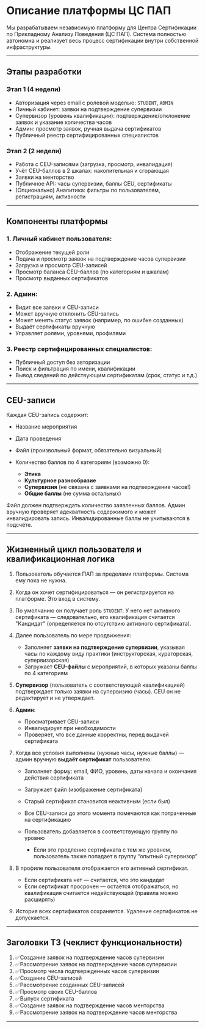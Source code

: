 # Описание платформы ЦС ПАП

Мы разрабатываем независимую платформу для Центра Сертификации по Прикладному Анализу Поведения (ЦС ПАП).
Система полностью автономна и реализует весь процесс сертификации внутри собственной инфраструктуры.

---

## Этапы разработки

### Этап 1 (4 недели)

- Авторизация через email с ролевой моделью: `STUDENT`, `ADMIN`
- Личный кабинет: заявки на подтверждение супервизии
- Супервизор (уровень квалификации): подтверждение/отклонение заявок и указание количества часов
- Админ: просмотр заявок, ручная выдача сертификатов
- Публичный реестр сертифицированных специалистов

### Этап 2 (2 недели)

- Работа с CEU-записями (загрузка, просмотр, инвалидация)
- Учёт CEU-баллов в 2 шкалах: накопительная и сгорающая
- Заявки на менторство
- Публичное API: часы супервизии, баллы CEU, сертификаты
- (Опционально) Аналитика: фильтры по пользователям, регистрациям, активности

---

## Компоненты платформы

### 1. Личный кабинет пользователя:

- Отображение текущей роли
- Подача и просмотр заявок на подтверждение часов супервизии
- Загрузка и просмотр CEU-записей
- Просмотр баланса CEU-баллов (по категориям и шкалам)
- Просмотр выданных сертификатов

### 2. Админ:

- Видит все заявки и CEU-записи
- Может вручную отклонить CEU-запись
- Может менять статус заявок (например, по ошибке созданных)
- Выдаёт сертификаты вручную
- Управляет ролями, уровнями, профилями

### 3. Реестр сертифицированных специалистов:

- Публичный доступ без авторизации
- Поиск и фильтрация по имени, квалификации
- Вывод сведений по действующим сертификатам (срок, статус и т.д.)

---

## CEU-записи

Каждая CEU-запись содержит:

- Название мероприятия
- Дата проведения
- Файл (произвольный формат, обязательно визуальный)
- Количество баллов по 4 категориям (возможно 0):

  - **Этика**
  - **Культурное разнообразие**
  - **Супервизия** (не связана с заявками на подтверждение часов!)
  - **Общие баллы** (не сумма остальных)

Файл должен подтверждать количество заявленных баллов. Админ вручную проверяет адекватность содержимого и может инвалидировать запись. Инвалидированные баллы не учитываются в подсчёте.

---

## Жизненный цикл пользователя и квалификационная логика

1. Пользователь обучается ПАП за пределами платформы. Система ему пока не нужна.

2. Когда он хочет сертифицироваться — он регистрируется на платформе. Это вход в систему.

3. По умолчанию он получает роль `STUDENT`. У него нет активного сертификата — следовательно, его квалификация считается "Кандидат" (определяется по отсутствию активного сертификата).

4. Далее пользователь по мере продвижения:

   - Заполняет **заявки на подтверждение супервизии**, указывая часы по каждому виду практики (инструкторская, кураторская, супервизорская)
   - Загружает **CEU-файлы** с мероприятий, в которых указаны баллы по 4 категориям

5. **Супервизор** (пользователь с соответствующей квалификацией) подтверждает только заявки на супервизию (часы). CEU он не редактирует и не утверждает.

6. **Админ**:

   - Просматривает CEU-записи
   - Инвалидирует при необходимости
   - Проверяет, что все данные корректны, перед выдачей сертификата

7. Когда все условия выполнены (нужные часы, нужные баллы) — админ вручную **выдаёт сертификат** пользователю:

   - Заполняет форму: email, ФИО, уровень, даты начала и окончания действия сертификата
   - Загружает файл (изображение сертификата)
   - Старый сертификат становится неактивным (если был)
   - Все CEU-записи до этого момента помечаются как потраченные на сертификацию
   - Пользователь добавляется в соответствующую группу по уровню

     - Если это продление сертификата с тем же уровнем, пользователь также попадает в группу “опытный супервизор”

8. В профиле пользователя отображается его активный сертификат.

   - Если сертификата нет — считается, что это кандидат
   - Если сертификат просрочен — остаётся отображаться, но квалификация считается недействующей (правила можно расширять)

9. История всех сертификатов сохраняется. Удаление сертификатов не допускается.

---

## Заголовки ТЗ (чеклист функциональности)

1. ✅Создание заявок на подтверждение часов супервизии
2. ✅Рассмотрение заявок на подтверждение часов супервизии
3. ✅Просмотр числа подтвержденных часов супервизии
4. ✅Создание CEU-записей
5. ✅Рассмотрение созданных CEU-записей
6. ✅Просмотр своих CEU-баллов
7. ✅Выпуск сертификата
8. ✅Создание заявок на подтверждение часов менторства
9. ✅Рассмотрение заявок на подтверждение часов менторства

---
